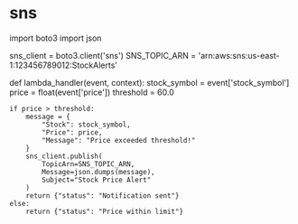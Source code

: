 # sns
import boto3
import json

sns_client = boto3.client('sns')
SNS_TOPIC_ARN = 'arn:aws:sns:us-east-1:123456789012:StockAlerts'

def lambda_handler(event, context):
    stock_symbol = event['stock_symbol']
    price = float(event['price'])
    threshold = 60.0

    if price > threshold:
        message = {
            "Stock": stock_symbol,
            "Price": price,
            "Message": "Price exceeded threshold!"
        }
        sns_client.publish(
            TopicArn=SNS_TOPIC_ARN,
            Message=json.dumps(message),
            Subject="Stock Price Alert"
        )
        return {"status": "Notification sent"}
    else:
        return {"status": "Price within limit"}
